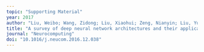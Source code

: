 ```yaml
---
topic: "Supporting Material"
year: 2017
author: "Liu, Weibo; Wang, Zidong; Liu, Xiaohui; Zeng, Nianyin; Liu, Yurong; Alsaadi, Fuad E."
title: "A survey of deep neural network architectures and their applications"
journal: "Neurocomputing"
doi: "10.1016/j.neucom.2016.12.038"
---
```

